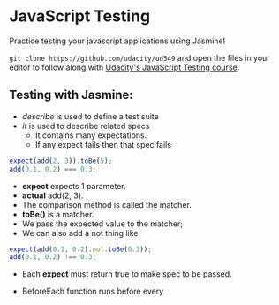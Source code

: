 # JavaScript Testing

Practice testing your javascript applications using Jasmine!

`git clone https://github.com/udacity/ud549` and open the files in your editor to follow along with [Udacity's JavaScript Testing course](https://www.udacity.com/course/javascript-testing--ud549).

## Testing with Jasmine:

- _describe_ is used to define a test suite
- _it_ is used to describe related specs
  - It contains many expectations.
  - If any expect fails then that spec fails

```javascript
expect(add(2, 3)).toBe(5);
add(0.1, 0.2) === 0.3;
```

- **expect** expects 1 parameter.
- **actual** add(2, 3).
- The comparison method is called the matcher.
- **toBe()** is a matcher.
- We pass the expected value to the matcher;
- We can also add a not thing like

```javascript
expect(add(0.1, 0.2).not.toBe(0.3));
add(0.1, 0.2) !== 0.3;
```

- Each **expect** must return true to make spec to be passed.

- BeforeEach function runs before every

